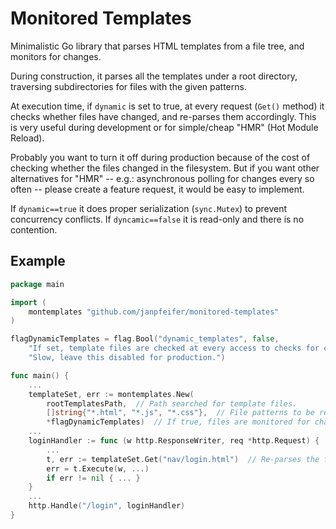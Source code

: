 # Monitored Templates

Minimalistic Go library that parses HTML templates from a file tree, and monitors for changes. 

During construction, it parses all the templates under a root directory, traversing subdirectories
for files with the given patterns.

At execution time, if `dynamic` is set to true, at every request (`Get()` method) it checks whether 
files have changed, and re-parses them accordingly.
This is very useful during development or for simple/cheap "HMR" (Hot Module Reload).

Probably you want to turn it off during production because
of the cost of checking whether the files changed in the filesystem. 
But if you want other alternatives for "HMR" -- e.g.: asynchronous polling for changes every so often --
please create a feature request, it would be easy to implement. 

If `dynamic==true` it does proper serialization (`sync.Mutex`) to prevent concurrency conflicts. 
If `dyncamic==false` it is read-only and there is no contention.

## Example

```go
package main

import (
	montemplates "github.com/janpfeifer/monitored-templates"
)

flagDynamicTemplates = flag.Bool("dynamic_templates", false,
	"If set, template files are checked at every access to checks for changes. "+
	"Slow, leave this disabled for production.")

func main() {
	...
	templateSet, err := montemplates.New(
		rootTemplatesPath,  // Path searched for template files.
		[]string{"*.html", "*.js", "*.css"},  // File patterns to be read as templates.
		*flagDynamicTemplates)  // If true, files are monitored for changes and re-parsed accordingly.
	...
	loginHandler := func (w http.ResponseWriter, req *http.Request) {
		...
		t, err := templateSet.Get("nav/login.html")  // Re-parses the file if changed
		err = t.Execute(w, ...)
		if err != nil { ... }
	}
	...
	http.Handle("/login", loginHandler)
}
```

